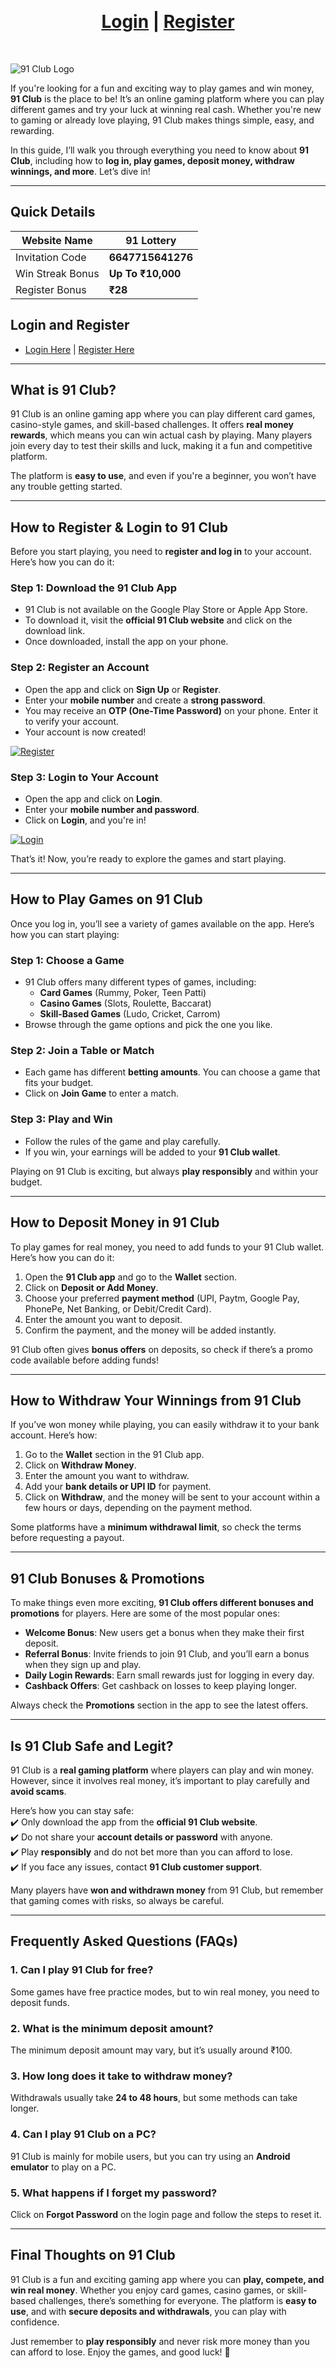 <br><h1 align="center"> <a href="https://www.91222.in">Login</a> | <a href="https://www.aaeclub.com/#/register?invitationCode=6647715641276"> Register</a></h1>
<br>

![91 Club Logo](https://91club.net/wp-content/uploads/2023/07/91-Club.jpg)

If you're looking for a fun and exciting way to play games and win money, **91 Club** is the place to be! It’s an online gaming platform where you can play different games and try your luck at winning real cash. Whether you're new to gaming or already love playing, 91 Club makes things simple, easy, and rewarding.  

In this guide, I’ll walk you through everything you need to know about **91 Club**, including how to **log in, play games, deposit money, withdraw winnings, and more**. Let’s dive in!  

---

## Quick Details  

| Website Name   | 91 Lottery |
|---------------|------------|
| Invitation Code | **6647715641276** |
| Win Streak Bonus | **Up To ₹10,000** |
| Register Bonus  | **₹28** |

## Login and Register  
- [Login Here](https://www.91222.in/) | [Register Here](https://www.aaeclub.com/#/register?invitationCode=6647715641276)

---

## What is 91 Club?  

91 Club is an online gaming app where you can play different card games, casino-style games, and skill-based challenges. It offers **real money rewards**, which means you can win actual cash by playing. Many players join every day to test their skills and luck, making it a fun and competitive platform.  

The platform is **easy to use**, and even if you're a beginner, you won’t have any trouble getting started.  

---

## How to Register & Login to 91 Club  

Before you start playing, you need to **register and log in** to your account. Here’s how you can do it:  

### Step 1: Download the 91 Club App  
- 91 Club is not available on the Google Play Store or Apple App Store.  
- To download it, visit the **official 91 Club website** and click on the download link.  
- Once downloaded, install the app on your phone.  

### Step 2: Register an Account  
- Open the app and click on **Sign Up** or **Register**.  
- Enter your **mobile number** and create a **strong password**.  
- You may receive an **OTP (One-Time Password)** on your phone. Enter it to verify your account.  
- Your account is now created!  

[![Register](https://img.shields.io/badge/Register-Click%20Here-green?style=for-the-badge)](https://www.aaeclub.com/#/register?invitationCode=6647715641276)  

### Step 3: Login to Your Account  
- Open the app and click on **Login**.  
- Enter your **mobile number and password**.  
- Click on **Login**, and you're in!  

[![Login](https://img.shields.io/badge/Login-Click%20Here-blue?style=for-the-badge)](https://www.91222.in/)  

That’s it! Now, you’re ready to explore the games and start playing.  

---

## How to Play Games on 91 Club  

Once you log in, you’ll see a variety of games available on the app. Here’s how you can start playing:  

### Step 1: Choose a Game  
- 91 Club offers many different types of games, including:  
  - **Card Games** (Rummy, Poker, Teen Patti)  
  - **Casino Games** (Slots, Roulette, Baccarat)  
  - **Skill-Based Games** (Ludo, Cricket, Carrom)  
- Browse through the game options and pick the one you like.  

### Step 2: Join a Table or Match  
- Each game has different **betting amounts**. You can choose a game that fits your budget.  
- Click on **Join Game** to enter a match.  

### Step 3: Play and Win  
- Follow the rules of the game and play carefully.  
- If you win, your earnings will be added to your **91 Club wallet**.  

Playing on 91 Club is exciting, but always **play responsibly** and within your budget.  

---

## How to Deposit Money in 91 Club  

To play games for real money, you need to add funds to your 91 Club wallet. Here’s how you can do it:  

1. Open the **91 Club app** and go to the **Wallet** section.  
2. Click on **Deposit or Add Money**.  
3. Choose your preferred **payment method** (UPI, Paytm, Google Pay, PhonePe, Net Banking, or Debit/Credit Card).  
4. Enter the amount you want to deposit.  
5. Confirm the payment, and the money will be added instantly.  

91 Club often gives **bonus offers** on deposits, so check if there’s a promo code available before adding funds!  

---

## How to Withdraw Your Winnings from 91 Club  

If you’ve won money while playing, you can easily withdraw it to your bank account. Here’s how:  

1. Go to the **Wallet** section in the 91 Club app.  
2. Click on **Withdraw Money**.  
3. Enter the amount you want to withdraw.  
4. Add your **bank details or UPI ID** for payment.  
5. Click on **Withdraw**, and the money will be sent to your account within a few hours or days, depending on the payment method.  

Some platforms have a **minimum withdrawal limit**, so check the terms before requesting a payout.  

---

## 91 Club Bonuses & Promotions  

To make things even more exciting, **91 Club offers different bonuses and promotions** for players. Here are some of the most popular ones:  

- **Welcome Bonus**: New users get a bonus when they make their first deposit.  
- **Referral Bonus**: Invite friends to join 91 Club, and you’ll earn a bonus when they sign up and play.  
- **Daily Login Rewards**: Earn small rewards just for logging in every day.  
- **Cashback Offers**: Get cashback on losses to keep playing longer.  

Always check the **Promotions** section in the app to see the latest offers.  

---

## Is 91 Club Safe and Legit?  

91 Club is a **real gaming platform** where players can play and win money. However, since it involves real money, it’s important to play carefully and **avoid scams**.  

Here’s how you can stay safe:  
✔️ Only download the app from the **official 91 Club website**.  
✔️ Do not share your **account details or password** with anyone.  
✔️ Play **responsibly** and do not bet more than you can afford to lose.  
✔️ If you face any issues, contact **91 Club customer support**.  

Many players have **won and withdrawn money** from 91 Club, but remember that gaming comes with risks, so always be careful.  

---

## Frequently Asked Questions (FAQs)  

### 1. Can I play 91 Club for free?  
Some games have free practice modes, but to win real money, you need to deposit funds.  

### 2. What is the minimum deposit amount?  
The minimum deposit amount may vary, but it’s usually around ₹100.  

### 3. How long does it take to withdraw money?  
Withdrawals usually take **24 to 48 hours**, but some methods can take longer.  

### 4. Can I play 91 Club on a PC?  
91 Club is mainly for mobile users, but you can try using an **Android emulator** to play on a PC.  

### 5. What happens if I forget my password?  
Click on **Forgot Password** on the login page and follow the steps to reset it.  

---

## Final Thoughts on 91 Club  

91 Club is a fun and exciting gaming app where you can **play, compete, and win real money**. Whether you enjoy card games, casino games, or skill-based challenges, there’s something for everyone. The platform is **easy to use**, and with **secure deposits and withdrawals**, you can play with confidence.  

Just remember to **play responsibly** and never risk more money than you can afford to lose. Enjoy the games, and good luck! 🎉  
